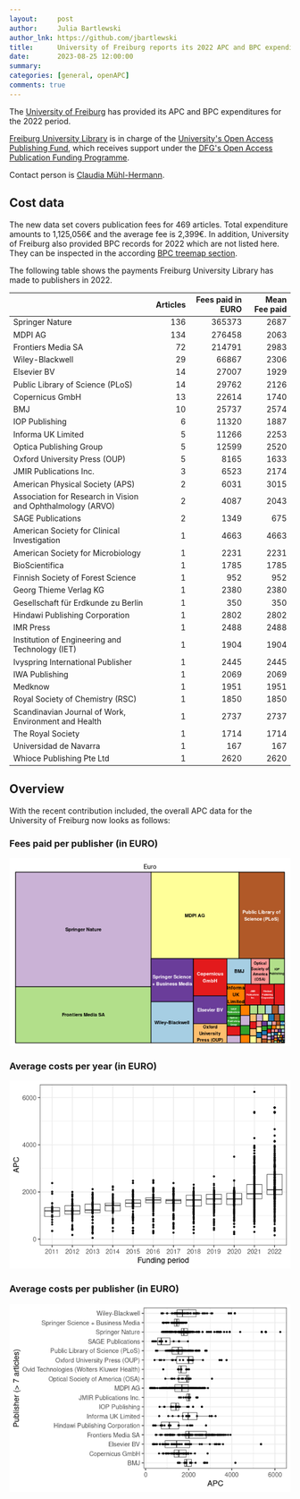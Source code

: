 ```yaml
---
layout:     post
author:     Julia Bartlewski
author_lnk: https://github.com/jbartlewski
title:      University of Freiburg reports its 2022 APC and BPC expenditures
date:       2023-08-25 12:00:00
summary:    
categories: [general, openAPC]
comments: true
---
```





The [University of Freiburg](https://www.uni-freiburg.de) has provided its APC and BPC expenditures for the 2022 period.

[Freiburg University Library](https://www.ub.uni-freiburg.de/) is in charge of the [University's Open Access Publishing Fund](https://www.ub.uni-freiburg.de/unterstuetzung/elektronisch-publizieren/open-access/publikationsfonds/), which receives support under the [DFG's Open Access Publication Funding Programme](https://www.dfg.de/en/research_funding/programmes/infrastructure/lis/open_access/infrastructure_funding/).

Contact person is [Claudia Mühl-Hermann](mailto:openaccess@ub.uni-freiburg.de).

## Cost data



The new data set covers publication fees for 469 articles. Total expenditure amounts to 1,125,056€ and the average fee is 2,399€. In addition, University of Freiburg also provided BPC records for 2022 which are not listed here. They can be inspected in the according [BPC treemap section](https://treemaps.openapc.net/apcdata/bpc/#institution/).

The following table shows the payments Freiburg University Library has made to publishers in 2022.



|                                                            | Articles| Fees paid in EURO| Mean Fee paid|
|:-----------------------------------------------------------|--------:|-----------------:|-------------:|
|Springer Nature                                             |      136|            365373|          2687|
|MDPI AG                                                     |      134|            276458|          2063|
|Frontiers Media SA                                          |       72|            214791|          2983|
|Wiley-Blackwell                                             |       29|             66867|          2306|
|Elsevier BV                                                 |       14|             27007|          1929|
|Public Library of Science (PLoS)                            |       14|             29762|          2126|
|Copernicus GmbH                                             |       13|             22614|          1740|
|BMJ                                                         |       10|             25737|          2574|
|IOP Publishing                                              |        6|             11320|          1887|
|Informa UK Limited                                          |        5|             11266|          2253|
|Optica Publishing Group                                     |        5|             12599|          2520|
|Oxford University Press (OUP)                               |        5|              8165|          1633|
|JMIR Publications Inc.                                      |        3|              6523|          2174|
|American Physical Society (APS)                             |        2|              6031|          3015|
|Association for Research in Vision and Ophthalmology (ARVO) |        2|              4087|          2043|
|SAGE Publications                                           |        2|              1349|           675|
|American Society for Clinical Investigation                 |        1|              4663|          4663|
|American Society for Microbiology                           |        1|              2231|          2231|
|BioScientifica                                              |        1|              1785|          1785|
|Finnish Society of Forest Science                           |        1|               952|           952|
|Georg Thieme Verlag KG                                      |        1|              2380|          2380|
|Gesellschaft für Erdkunde zu Berlin                         |        1|               350|           350|
|Hindawi Publishing Corporation                              |        1|              2802|          2802|
|IMR Press                                                   |        1|              2488|          2488|
|Institution of Engineering and Technology (IET)             |        1|              1904|          1904|
|Ivyspring International Publisher                           |        1|              2445|          2445|
|IWA Publishing                                              |        1|              2069|          2069|
|Medknow                                                     |        1|              1951|          1951|
|Royal Society of Chemistry (RSC)                            |        1|              1850|          1850|
|Scandinavian Journal of Work, Environment and Health        |        1|              2737|          2737|
|The Royal Society                                           |        1|              1714|          1714|
|Universidad de Navarra                                      |        1|               167|           167|
|Whioce Publishing Pte Ltd                                   |        1|              2620|          2620|



## Overview

With the recent contribution included, the overall APC data for the University of Freiburg now looks as follows:

### Fees paid per publisher (in EURO)

![plot of chunk tree_freiburg_2023_08_30_full](/figure/tree_freiburg_2023_08_30_full-1.png)

###  Average costs per year (in EURO)

![plot of chunk box_freiburg_2023_08_30_year_full](/figure/box_freiburg_2023_08_30_year_full-1.png)

###  Average costs per publisher (in EURO)

![plot of chunk box_freiburg_2023_08_30_publisher_full](/figure/box_freiburg_2023_08_30_publisher_full-1.png)
